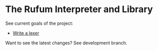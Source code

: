 # The Rufum Interpreter and Library
See current goals of the project:
- [Write a lexer](https://github.com/rufum-lang/rufum/milestone/1)

Want to see the latest changes? See development branch.
